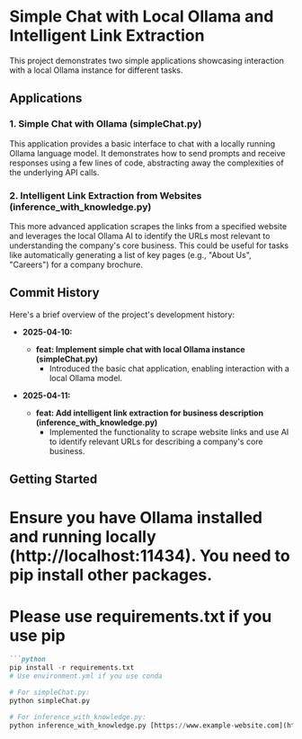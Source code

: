 # Simple Chat with Local Ollama and Intelligent Link Extraction

This project demonstrates two simple applications showcasing interaction with a local Ollama instance for different tasks.

## Applications

### 1. Simple Chat with Ollama (simpleChat.py)

This application provides a basic interface to chat with a locally running Ollama language model. It demonstrates how to send prompts and receive responses using a few lines of code, abstracting away the complexities of the underlying API calls.

### 2. Intelligent Link Extraction from Websites (inference_with_knowledge.py)

This more advanced application scrapes the links from a specified website and leverages the local Ollama AI to identify the URLs most relevant to understanding the company's core business. This could be useful for tasks like automatically generating a list of key pages (e.g., "About Us", "Careers") for a company brochure.

## Commit History

Here's a brief overview of the project's development history:

* **2025-04-10:**
    * **feat: Implement simple chat with local Ollama instance (simpleChat.py)**
        * Introduced the basic chat application, enabling interaction with a local Ollama model.

* **2025-04-11:**
    * **feat: Add intelligent link extraction for business description (inference_with_knowledge.py)**
        * Implemented the functionality to scrape website links and use AI to identify relevant URLs for describing a company's core business.

## Getting Started 

# Ensure you have Ollama installed and running locally (http://localhost:11434). You need to pip install other packages.
# Please use requirements.txt if you use pip
```markdown
```python
pip install -r requirements.txt
# Use environment.yml if you use conda

# For simpleChat.py:
python simpleChat.py

# For inference_with_knowledge.py:
python inference_with_knowledge.py [https://www.example-website.com](https://www.example-website.com)
